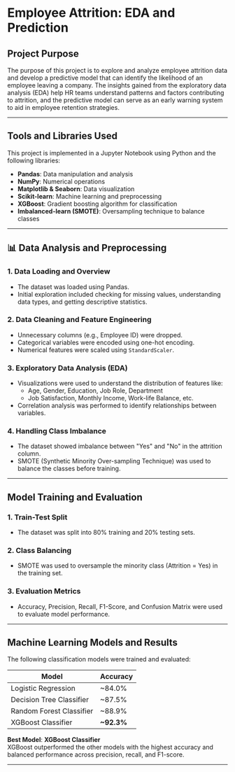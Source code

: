 # Employee Attrition: EDA and Prediction

##  Project Purpose

The purpose of this project is to explore and analyze employee attrition data and develop a predictive model that can identify the likelihood of an employee leaving a company. The insights gained from the exploratory data analysis (EDA) help HR teams understand patterns and factors contributing to attrition, and the predictive model can serve as an early warning system to aid in employee retention strategies.

---

##  Tools and Libraries Used

This project is implemented in a Jupyter Notebook using Python and the following libraries:

- **Pandas**: Data manipulation and analysis  
- **NumPy**: Numerical operations  
- **Matplotlib & Seaborn**: Data visualization  
- **Scikit-learn**: Machine learning and preprocessing  
- **XGBoost**: Gradient boosting algorithm for classification  
- **Imbalanced-learn (SMOTE)**: Oversampling technique to balance classes  

---

## 📊 Data Analysis and Preprocessing

### 1. **Data Loading and Overview**
- The dataset was loaded using Pandas.
- Initial exploration included checking for missing values, understanding data types, and getting descriptive statistics.

### 2. **Data Cleaning and Feature Engineering**
- Unnecessary columns (e.g., Employee ID) were dropped.
- Categorical variables were encoded using one-hot encoding.
- Numerical features were scaled using `StandardScaler`.
  
### 3. **Exploratory Data Analysis (EDA)**
- Visualizations were used to understand the distribution of features like:
  - Age, Gender, Education, Job Role, Department
  - Job Satisfaction, Monthly Income, Work-life Balance, etc.
- Correlation analysis was performed to identify relationships between variables.

### 4. **Handling Class Imbalance**
- The dataset showed imbalance between "Yes" and "No" in the attrition column.
- SMOTE (Synthetic Minority Over-sampling Technique) was used to balance the classes before training.

---

##  Model Training and Evaluation

### 1. **Train-Test Split**
- The dataset was split into 80% training and 20% testing sets.

### 2. **Class Balancing**
- SMOTE was used to oversample the minority class (Attrition = Yes) in the training set.

### 3. **Evaluation Metrics**
- Accuracy, Precision, Recall, F1-Score, and Confusion Matrix were used to evaluate model performance.

---

##  Machine Learning Models and Results

The following classification models were trained and evaluated:

| Model                     | Accuracy |
|--------------------------|----------|
| Logistic Regression       | ~84.0%   |
| Decision Tree Classifier  | ~87.5%   |
| Random Forest Classifier  | ~88.9%   |
| XGBoost Classifier        | **~92.3%**   |

 **Best Model**: **XGBoost Classifier**  
XGBoost outperformed the other models with the highest accuracy and balanced performance across precision, recall, and F1-score.

---


